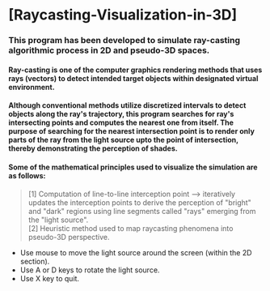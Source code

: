 # [Raycasting-Visualization-in-3D]

### This program has been developed to simulate ray-casting algorithmic process in 2D and pseudo-3D spaces.

#### Ray-casting is one of the computer graphics rendering methods that uses rays (vectors) to detect intended target objects within designated virtual environment.
#### Although conventional methods utilize discretized intervals to detect objects along the ray's trajectory, this program searches for ray's intersecting points and computes the nearest one from itself. The purpose of searching for the nearest intersection point is to render only parts of the ray from the light source upto the point of intersection, thereby demonstrating the perception of shades. 

#### Some of the mathematical principles used to visualize the simulation are as follows:
> [1] Computation of line-to-line interception point --> iteratively updates the interception points to derive the perception of "bright" and "dark" regions using line segments called "rays" emerging from the "light source". \
> [2] Heuristic method used to map raycasting phenomena into pseudo-3D perspective. 

- Use mouse to move the light source around the screen (within the 2D section).
- Use A or D keys to rotate the light source.
- Use X key to quit.


